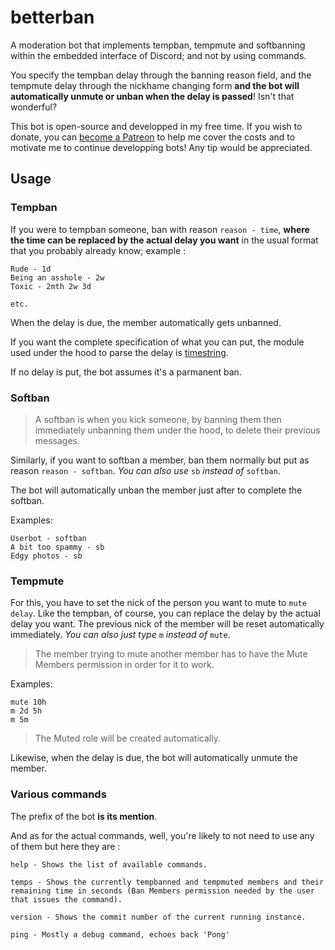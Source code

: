 # betterban

A moderation bot that implements tempban, tempmute and softbanning within the embedded interface of Discord; and not by using commands.

You specify the tempban delay through the banning reason field, and the tempmute delay through the nickhame changing form **and the bot will automatically unmute or unban when the delay is passed**! Isn't that wonderful?

This bot is open-source and developped in my free time. If you wish to donate, you can [become a Patreon](https://www.patreon.com/aosync) to help me cover the costs and to motivate me to continue developping bots! Any tip would be appreciated.

## Usage

### Tempban

If you were to tempban someone, ban with reason `reason - time`, **where the time can be replaced by the actual delay you want** in the usual format that you probably already know; example :

```
Rude - 1d
Being an asshole - 2w
Toxic - 2mth 2w 3d

etc.
```

When the delay is due, the member automatically gets unbanned.

If you want the complete specification of what you can put, the module used under the hood to parse the delay is [timestring](https://www.npmjs.com/package/timestring).

If no delay is put, the bot assumes it's a parmanent ban.

### Softban

> A softban is when you kick someone, by banning them then immediately unbanning them under the hood, to delete their previous messages.

Similarly, if you want to softban a member, ban them normally but put as reason `reason - softban`. *You can also use* `sb` *instead of* `softban`.

The bot will automatically unban the member just after to complete the softban.

Examples:

```
Userbot - softban
A bit too spammy - sb
Edgy photos - sb
```

### Tempmute

For this, you have to set the nick of the person you want to mute to `mute delay`. Like the tempban, of course, you can replace the delay by the actual delay you want. The previous nick of the member will be reset automatically immediately. *You can also just type* `m` *instead of* `mute`.

> The member trying to mute another member has to have the Mute Members permission in order for it to work.

Examples:

```
mute 10h
m 2d 5h
m 5m
```

> The Muted role will be created automatically.

Likewise, when the delay is due, the bot will automatically unmute the member.

### Various commands

The prefix of the bot **is its mention**.

And as for the actual commands, well, you're likely to not need to use any of them but here they are :

```
help - Shows the list of available commands.

temps - Shows the currently tempbanned and tempmuted members and their remaining time in seconds (Ban Members permission needed by the user that issues the command).

version - Shows the commit number of the current running instance.

ping - Mostly a debug command, echoes back 'Pong'
```